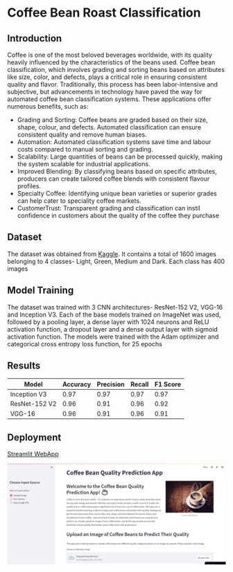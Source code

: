 # Coffee Bean Roast Classification

## Introduction
 Coffee is one of the most beloved beverages worldwide, with its quality heavily influenced by the characteristics of the beans used. Coffee bean classification, which involves grading and sorting beans based on attributes like size, color, and defects, plays a critical role in ensuring consistent quality and flavor. Traditionally, this process has been labor-intensive and subjective, but advancements in technology have paved the way for automated coffee bean classification systems. These applications offer numerous benefits, such as:
 
- Grading and Sorting: Coffee beans are graded based on their size, shape, colour, and
 defects. Automated classification can ensure consistent quality and remove human
 biases.
- Automation: Automated classification systems save time and labour costs compared to
 manual sorting and grading. 
- Scalability: Large quantities of beans can be processed quickly, making the system
 scalable for industrial applications. 
- Improved Blending: By classifying beans based on specific attributes, producers can
 create tailored coffee blends with consistent flavour profiles. 
- Specialty Coffee: Identifying unique bean varieties or superior grades can help cater to
 speciality coffee markets. 
- CustomerTrust: Transparent grading and classification can instil confidence in
 customers about the quality of the coffee they purchase

## Dataset
The dataset was obtained from [Kaggle](https://www.kaggle.com/datasets/gpiosenka/coffee-bean-dataset-resized-224-x-224). It
contains a total of 1600 images belonging to 4 classes- Light, Green, Medium and Dark. Each class has 400 images

## Model Training
The dataset was trained with 3 CNN architectures- ResNet-152 V2, VGG-16 and Inception V3. Each of the base models trained on ImageNet was used, followed by a pooling layer, a dense layer with 1024 neurons and ReLU activation function, a dropout layer and a dense output layer with sigmoid activation function. The models were trained with the Adam optimizer and categorical cross entropy loss function, for 25 epochs

## Results

| Model         | Accuracy | Precision | Recall | F1 Score |
|---------------|----------|-----------|--------|----------|
| Inception V3  | 0.97     | 0.97      | 0.97   | 0.97     |
| ResNet-152 V2 | 0.96     | 0.91      | 0.96   | 0.92     |
| VGG-16        | 0.96     | 0.91      | 0.96   | 0.91     |

## Deployment
[Streamlit WebApp](https://coffeeroastclassification.streamlit.app/)

![Deployed Webapp](Deployment.jpg)
